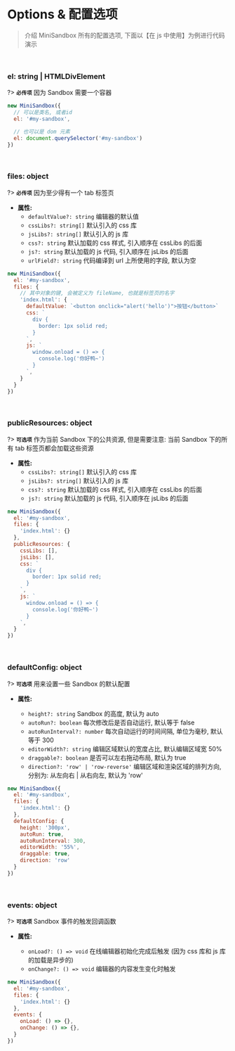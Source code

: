 

# Options & 配置选项

> 介绍 MiniSandbox 所有的配置选项, 下面以【在 js 中使用】为例进行代码演示

<br />

### el: string | HTMLDivElement

?> **`必传项`** 因为 Sandbox 需要一个容器

```js
new MiniSandbox({
  // 可以是类名, 或者id
  el: '#my-sandbox',

  // 也可以是 dom 元素
  el: document.querySelector('#my-sandbox')
})
```

<br />

### files: object

?> **`必传项`** 因为至少得有一个 tab 标签页


- **属性:**
  - `defaultValue?: string` 编辑器的默认值
  - `cssLibs?: string[]` 默认引入的 css 库
  - `jsLibs?: string[]` 默认引入的 js 库
  - `css?: string` 默认加载的 css 样式, 引入顺序在 cssLibs 的后面
  - `js?: string` 默认加载的 js 代码, 引入顺序在 jsLibs 的后面
  - `urlField?: string` 代码编译到 url 上所使用的字段, 默认为空

```js
new MiniSandbox({
  el: '#my-sandbox',
  files: {
    // 其中对象的键, 会被定义为 fileName, 也就是标签页的名字
    'index.html': {
      defaultValue: `<button onclick="alert('hello')">按钮</button>`
      css: `
        div {
          border: 1px solid red;
        }
      `,
      js: `
        window.onload = () => {
          console.log('你好鸭~')
        }
      `,
    }
  }
})
```

<br />

### publicResources: object

?> **`可选项`** 作为当前 Sandbox 下的公共资源, 但是需要注意: 当前 Sandbox 下的所有 tab 标签页都会加载这些资源

- **属性:**
  - `cssLibs?: string[]` 默认引入的 css 库
  - `jsLibs?: string[]` 默认引入的 js 库
  - `css?: string` 默认加载的 css 样式, 引入顺序在 cssLibs 的后面
  - `js?: string` 默认加载的 js 代码, 引入顺序在 jsLibs 的后面

```js
new MiniSandbox({
  el: '#my-sandbox',
  files: {
    'index.html': {}
  },
  publicResources: {
    cssLibs: [],
    jsLibs: [],
    css: `
      div {
        border: 1px solid red;
      }
    `,
    js: `
      window.onload = () => {
        console.log('你好鸭~')
      }
    `,
  }
})
```


<br />

### defaultConfig: object

?> **`可选项`** 用来设置一些 Sandbox 的默认配置

- **属性:**

  - `height?: string` Sandbox 的高度, 默认为 auto
  - `autoRun?: boolean` 每次修改后是否自动运行, 默认等于 false
  - `autoRunInterval?: number` 每次自动运行的时间间隔, 单位为毫秒, 默认等于 300
  - `editorWidth?: string` 编辑区域默认的宽度占比, 默认编辑区域宽 50%
  - `draggable?: boolean` 是否可以左右拖动布局, 默认为 true
  - `direction?: 'row' | 'row-reverse'` 编辑区域和渲染区域的排列方向, 分别为: 从左向右 \| 从右向左, 默认为 'row'

```js
new MiniSandbox({
  el: '#my-sandbox',
  files: {
    'index.html': {}
  },
  defaultConfig: {
    height: '300px',
    autoRun: true,
    autoRunInterval: 300,
    editorWidth: '55%',
    draggable: true,
    direction: 'row'
  }
})
```

<br />

### events: object

?> **`可选项`** Sandbox 事件的触发回调函数

- **属性:**

  - `onLoad?: () => void` 在线编辑器初始化完成后触发 (因为 css 库和 js 库的加载是异步的)
  - `onChange?: () => void` 编辑器的内容发生变化时触发

```js
new MiniSandbox({
  el: '#my-sandbox',
  files: {
    'index.html': {}
  },
  events: {
    onLoad: () => {},
    onChange: () => {},
  }
})
```